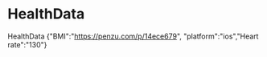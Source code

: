 # HealthData
HealthData {"BMI":"https://penzu.com/p/14ece679", "platform":"ios","Heart rate":"130"}
